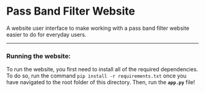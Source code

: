 # Pass Band Filter Website

A website user interface to make working with a pass band filter website easier to do for everyday users. 

---

### Running the website:
To run the website, you first need to install all of the required dependencies.
To do so, run the command `pip install -r requirements.txt` once you have navigated to the root folder of this directory.
Then, run the **`app.py`** file!

